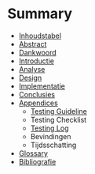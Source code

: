 # Summary

* [Inhoudstabel](SUMMARY.md)
* [Abstract](README.md)
* [Dankwoord](Scriptie/Dankwoord.md)
* [Introductie](Scriptie/Introductie.md)
* [Analyse](Scriptie/Analyse.md)
* [Design](Scriptie/Design.md)
* [Implementatie](Scriptie/Implementatie.md)
* [Conclusies](Scriptie/Conclusies.md)
* [Appendices](Scriptie/Appendices.md)
   * [Testing Guideline](Scriptie/Apendices/Guideline_CUITV2.0.docx)
   * Testing Checklist
   * [Testing Log](Scriptie/Apendices/Log.docx)
   * Bevindingen
   * Tijdsschatting
* [Glossary](GLOSSARY.md)
* [Bibliografie](Scriptie/Bibliografie.md)

